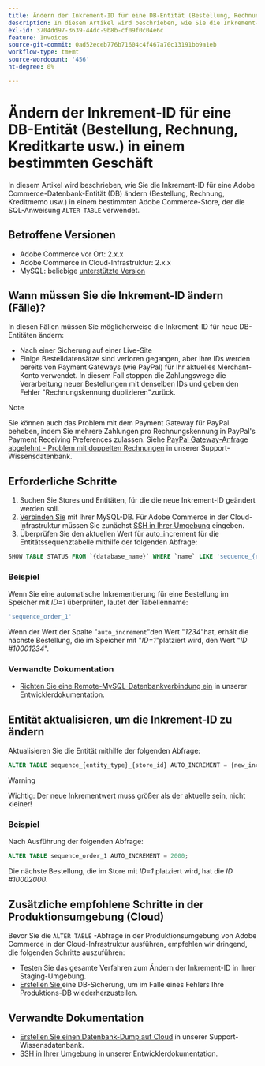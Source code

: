 ```yaml
---
title: Ändern der Inkrement-ID für eine DB-Entität (Bestellung, Rechnung, Kreditkarte usw.) in einem bestimmten Geschäft
description: In diesem Artikel wird beschrieben, wie Sie die Inkrement-ID für eine Adobe Commerce-Datenbank-Entität (DB) ändern (Bestellung, Rechnung, Kreditmemo usw.) in einem bestimmten Adobe Commerce-Store mithilfe der SQL-Anweisung "ALTER TABLE"ein.
exl-id: 3704dd97-3639-44dc-9b8b-cf09f0c04e6c
feature: Invoices
source-git-commit: 0ad52eceb776b71604c4f467a70c13191bb9a1eb
workflow-type: tm+mt
source-wordcount: '456'
ht-degree: 0%

---
```


# Ändern der Inkrement-ID für eine DB-Entität (Bestellung, Rechnung, Kreditkarte usw.) in einem bestimmten Geschäft

In diesem Artikel wird beschrieben, wie Sie die Inkrement-ID für eine Adobe Commerce-Datenbank-Entität (DB) ändern (Bestellung, Rechnung, Kreditmemo usw.) in einem bestimmten Adobe Commerce-Store, der die SQL-Anweisung `ALTER TABLE` verwendet.

## Betroffene Versionen

* Adobe Commerce vor Ort: 2.x.x
* Adobe Commerce in Cloud-Infrastruktur: 2.x.x
* MySQL: beliebige [unterstützte Version](https://devdocs.magento.com/guides/v2.2/install-gde/system-requirements-tech.html#database)

## Wann müssen Sie die Inkrement-ID ändern (Fälle)?

In diesen Fällen müssen Sie möglicherweise die Inkrement-ID für neue DB-Entitäten ändern:

* Nach einer Sicherung auf einer Live-Site
* Einige Bestelldatensätze sind verloren gegangen, aber ihre IDs werden bereits von Payment Gateways (wie PayPal) für Ihr aktuelles Merchant-Konto verwendet. In diesem Fall stoppen die Zahlungswege die Verarbeitung neuer Bestellungen mit denselben IDs und geben den Fehler &quot;Rechnungskennung duplizieren&quot;zurück.

>[!NOTE]
>
>Sie können auch das Problem mit dem Payment Gateway für PayPal beheben, indem Sie mehrere Zahlungen pro Rechnungskennung in PayPal&#39;s Payment Receiving Preferences zulassen. Siehe [PayPal Gateway-Anfrage abgelehnt - Problem mit doppelten Rechnungen](/help/troubleshooting/payments/paypal-gateway-rejected-request-duplicate-invoice-issue.md) in unserer Support-Wissensdatenbank.

## Erforderliche Schritte

1. Suchen Sie Stores und Entitäten, für die die neue Inkrement-ID geändert werden soll.
1. [Verbinden Sie](https://devdocs.magento.com/guides/v2.2/install-gde/prereq/mysql_remote.html) mit Ihrer MySQL-DB. Für Adobe Commerce in der Cloud-Infrastruktur müssen Sie zunächst [SSH in Ihrer Umgebung](https://experienceleague.adobe.com/docs/commerce-cloud-service/user-guide/develop/secure-connections.html) eingeben.
1. Überprüfen Sie den aktuellen Wert für auto\_increment für die Entitätssequenztabelle mithilfe der folgenden Abfrage:

```sql
SHOW TABLE STATUS FROM `{database_name}` WHERE `name` LIKE 'sequence_{entity_type}_{store_id}';
```

### Beispiel

Wenn Sie eine automatische Inkrementierung für eine Bestellung im Speicher mit *ID=1* überprüfen, lautet der Tabellenname:

```sql
'sequence_order_1'
```

Wenn der Wert der Spalte &quot;`auto_increment`&quot;den Wert &quot;*1234*&quot;hat, erhält die nächste Bestellung, die im Speicher mit &quot;*ID=1*&quot;platziert wird, den Wert &quot;*ID \#10001234*&quot;.

### Verwandte Dokumentation

* [Richten Sie eine Remote-MySQL-Datenbankverbindung ein](https://devdocs.magento.com/guides/v2.2/install-gde/prereq/mysql_remote.html) in unserer Entwicklerdokumentation.

## Entität aktualisieren, um die Inkrement-ID zu ändern

Aktualisieren Sie die Entität mithilfe der folgenden Abfrage:

```sql
ALTER TABLE sequence_{entity_type}_{store_id} AUTO_INCREMENT = {new_increment_value};
```

>[!WARNING]
>
>Wichtig: Der neue Inkrementwert muss größer als der aktuelle sein, nicht kleiner!

### Beispiel

Nach Ausführung der folgenden Abfrage:

```sql
ALTER TABLE sequence_order_1 AUTO_INCREMENT = 2000;
```

Die nächste Bestellung, die im Store mit *ID=1* platziert wird, hat die *ID \#10002000*.

## Zusätzliche empfohlene Schritte in der Produktionsumgebung (Cloud)

Bevor Sie die `ALTER TABLE` -Abfrage in der Produktionsumgebung von Adobe Commerce in der Cloud-Infrastruktur ausführen, empfehlen wir dringend, die folgenden Schritte auszuführen:

* Testen Sie das gesamte Verfahren zum Ändern der Inkrement-ID in Ihrer Staging-Umgebung.
* [Erstellen Sie ](/help/how-to/general/create-database-dump-on-cloud.md) eine DB-Sicherung, um im Falle eines Fehlers Ihre Produktions-DB wiederherzustellen.

## Verwandte Dokumentation

* [Erstellen Sie einen Datenbank-Dump auf Cloud](/help/how-to/general/create-database-dump-on-cloud.md) in unserer Support-Wissensdatenbank.
* [SSH in Ihrer Umgebung](https://experienceleague.adobe.com/docs/commerce-cloud-service/user-guide/develop/secure-connections.html) in unserer Entwicklerdokumentation.
